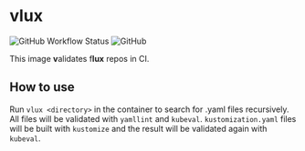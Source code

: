 # vlux

![GitHub Workflow Status](https://img.shields.io/github/workflow/actions/status/technowledgy/vlux/push.yaml?branch=main)
![GitHub](https://img.shields.io/github/license/technowledgy/vlux)

This image **v**alidates f**lux** repos in CI.

## How to use

Run `vlux <directory>` in the container to search for .yaml files recursively. All files will be validated with `yamllint` and `kubeval`. `kustomization.yaml` files will be built with `kustomize` and the result will be validated again with `kubeval`.
